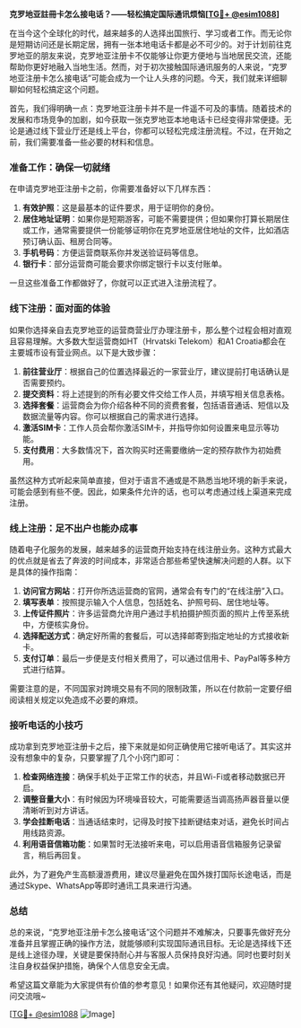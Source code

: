 **克罗地亚註冊卡怎么接电话？——轻松搞定国际通讯烦恼[[TG💪+ @esim1088](https://t.me/s/esim1088)]**

在当今这个全球化的时代，越来越多的人选择出国旅行、学习或者工作。而无论你是短期访问还是长期定居，拥有一张本地电话卡都是必不可少的。对于计划前往克罗地亚的朋友来说，克罗地亚注册卡不仅能够让你更方便地与当地居民交流，还能帮助你更好地融入当地生活。然而，对于初次接触国际通讯服务的人来说，“克罗地亚注册卡怎么接电话”可能会成为一个让人头疼的问题。今天，我们就来详细聊聊如何轻松搞定这个问题。

首先，我们得明确一点：克罗地亚注册卡并不是一件遥不可及的事情。随着技术的发展和市场竞争的加剧，如今获取一张克罗地亚本地电话卡已经变得非常便捷。无论是通过线下营业厅还是线上平台，你都可以轻松完成注册流程。不过，在开始之前，我们需要准备一些必要的材料和信息。

### 准备工作：确保一切就绪

在申请克罗地亚注册卡之前，你需要准备好以下几样东西：

1. **有效护照**：这是最基本的证件要求，用于证明你的身份。
2. **居住地址证明**：如果你是短期游客，可能不需要提供；但如果你打算长期居住或工作，通常需要提供一份能够证明你在克罗地亚居住地址的文件，比如酒店预订确认函、租房合同等。
3. **手机号码**：方便运营商联系你并发送验证码等信息。
4. **银行卡**：部分运营商可能会要求你绑定银行卡以支付账单。

一旦这些准备工作都做好了，你就可以正式进入注册流程了。

### 线下注册：面对面的体验

如果你选择亲自去克罗地亚的运营商营业厅办理注册卡，那么整个过程会相对直观且容易理解。大多数大型运营商如HT（Hrvatski Telekom）和A1 Croatia都会在主要城市设有营业网点。以下是大致步骤：

1. **前往营业厅**：根据自己的位置选择最近的一家营业厅，建议提前打电话确认是否需要预约。
2. **提交资料**：将上述提到的所有必要文件交给工作人员，并填写相关信息表格。
3. **选择套餐**：运营商会为你介绍各种不同的资费套餐，包括语音通话、短信以及数据流量等内容。你可以根据自己的需求进行选择。
4. **激活SIM卡**：工作人员会帮你激活SIM卡，并指导你如何设置来电显示等功能。
5. **支付费用**：大多数情况下，首次购买时还需要缴纳一定的预存款作为初始费用。

虽然这种方式听起来简单直接，但对于语言不通或是不熟悉当地环境的新手来说，可能会感到有些不便。因此，如果条件允许的话，也可以考虑通过线上渠道来完成注册。

### 线上注册：足不出户也能办成事

随着电子化服务的发展，越来越多的运营商开始支持在线注册业务。这种方式最大的优点就是省去了奔波的时间成本，非常适合那些希望快速解决问题的人群。以下是具体的操作指南：

1. **访问官方网站**：打开你所选运营商的官网，通常会有专门的“在线注册”入口。
2. **填写表单**：按照提示输入个人信息，包括姓名、护照号码、居住地址等。
3. **上传证件照片**：许多运营商允许用户通过手机拍摄护照页面的照片上传至系统中，方便核实身份。
4. **选择配送方式**：确定好所需的套餐后，可以选择邮寄到指定地址的方式接收新卡。
5. **支付订单**：最后一步便是支付相关费用了，可以通过信用卡、PayPal等多种方式进行结算。

需要注意的是，不同国家对跨境交易有不同的限制政策，所以在付款前一定要仔细阅读相关规定以免造成不必要的麻烦。

### 接听电话的小技巧

成功拿到克罗地亚注册卡之后，接下来就是如何正确使用它接听电话了。其实这并没有想象中的复杂，只要掌握了几个小窍门即可：

1. **检查网络连接**：确保手机处于正常工作的状态，并且Wi-Fi或者移动数据已开启。
2. **调整音量大小**：有时候因为环境噪音较大，可能需要适当调高扬声器音量以便清晰听到对方讲话。
3. **学会挂断电话**：当通话结束时，记得及时按下挂断键结束对话，避免长时间占用线路资源。
4. **利用语音信箱功能**：如果暂时无法接听来电，可以启用语音信箱服务记录留言，稍后再回复。

此外，为了避免产生高额漫游费用，建议尽量避免在国外拨打国际长途电话，而是通过Skype、WhatsApp等即时通讯工具来进行沟通。

### 总结

总的来说，“克罗地亚注册卡怎么接电话”这个问题并不难解决，只要事先做好充分准备并且掌握正确的操作方法，就能够顺利实现国际通讯目标。无论是选择线下还是线上途径办理，关键是要保持耐心并与客服人员保持良好沟通。同时也要时刻关注自身权益保护措施，确保个人信息安全无虞。

希望这篇文章能为大家提供有价值的参考意见！如果你还有其他疑问，欢迎随时提问交流哦~ 

[[TG💪+ @esim1088](https://t.me/s/esim1088) ![Image](https://i.postimg.cc/4NQfJmqS/Snipaste-2025-05-13-00-14-12.png)]